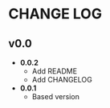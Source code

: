 # CHANGE LOG

## v0.0
- **0.0.2**
    - Add README
    - Add CHANGELOG
- **0.0.1**
    - Based version
